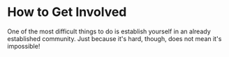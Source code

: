 # How to Get Involved

One of the most difficult things to do is establish yourself in an already established community. Just because it's hard, though, does not mean it's impossible!
